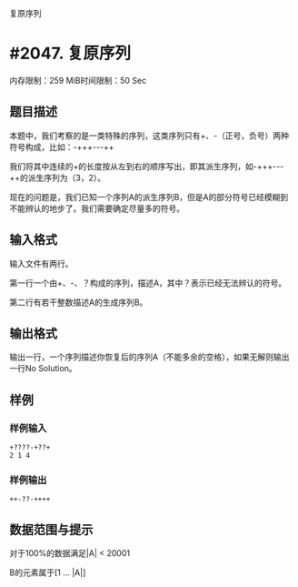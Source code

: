 复原序列

# #2047. 复原序列

内存限制：259 MiB时间限制：50 Sec

## 题目描述

 本题中，我们考察的是一类特殊的序列，这类序列只有+、-（正号，负号）两种符号构成，比如：-+++---++

 我们将其中连续的+的长度按从左到右的顺序写出，即其派生序列，如-+++---++的派生序列为（3，2）。

 现在的问题是，我们已知一个序列A的派生序列B，但是A的部分符号已经模糊到不能辨认的地步了。我们需要确定尽量多的符号。

 


## 输入格式

 输入文件有两行。

第一行一个由+、-、？构成的序列，描述A，其中？表示已经无法辨认的符号。

第二行有若干整数描述A的生成序列B。


## 输出格式

 输出一行，一个序列描述你恢复后的序列A（不能多余的空格），如果无解则输出一行No Solution。


## 样例

### 样例输入

    
    +????-+??+
    2 1 4 
    
    

### 样例输出

    
    ++-??-++++
    
    

## 数据范围与提示

对于100%的数据满足|A| < 20001

B的元素属于[1 … |A|]
